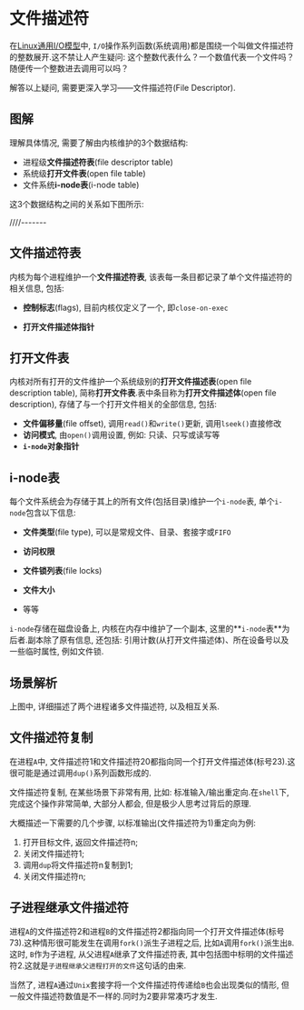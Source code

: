 # 文件描述符

在[Linux通用I/O模型](https://www.jianshu.com/p/5357d72ef17d)中, `I/O`操作系列函数(系统调用)都是围绕一个叫做文件描述符的整数展开.这不禁让人产生疑问: 这个整数代表什么？一个数值代表一个文件吗？随便传一个整数进去调用可以吗？

解答以上疑问, 需要更深入学习——文件描述符(File Descriptor).

## 图解

理解具体情况, 需要了解由内核维护的3个数据结构: 

* 进程级**文件描述符表**(file descriptor table)
* 系统级**打开文件表**(open file table)
* 文件系统**i-node表**(i-node table)

这3个数据结构之间的关系如下图所示: 

////-------

## 文件描述符表

内核为每个进程维护一个**文件描述符表**, 该表每一条目都记录了单个文件描述符的相关信息, 包括: 

* **控制标志**(flags), 目前内核仅定义了一个, 即`close-on-exec`

* **打开文件描述体指针**

## 打开文件表

内核对所有打开的文件维护一个系统级别的**打开文件描述表**(open file description table), 简称**打开文件表**.表中条目称为**打开文件描述体**(open file description), 存储了与一个打开文件相关的全部信息, 包括: 

* **文件偏移量**(file offset), 调用`read()`和`write()`更新, 调用`lseek()`直接修改
* **访问模式**, 由`open()`调用设置, 例如: 只读、只写或读写等
* **`i-node`对象指针**

## i-node表

每个文件系统会为存储于其上的所有文件(包括目录)维护一个`i-node`表, 单个`i-node`包含以下信息: 

* **文件类型**(file type), 可以是常规文件、目录、套接字或`FIFO`

* **访问权限**
* **文件锁列表**(file locks)
* **文件大小**
* 等等

`i-node`存储在磁盘设备上, 内核在内存中维护了一个副本, 这里的**`i-node`表**为后者.副本除了原有信息, 还包括: 引用计数(从打开文件描述体)、所在设备号以及一些临时属性, 例如文件锁.

## 场景解析

上图中, 详细描述了两个进程诸多文件描述符, 以及相互关系.

## 文件描述符复制

在进程`A`中, 文件描述符1和文件描述符20都指向同一个打开文件描述体(标号23).这很可能是通过调用`dup()`系列函数形成的.

文件描述符复制, 在某些场景下非常有用, 比如: 标准输入/输出重定向.在`shell`下, 完成这个操作非常简单, 大部分人都会, 但是极少人思考过背后的原理.

大概描述一下需要的几个步骤, 以标准输出(文件描述符为1)重定向为例: 

1. 打开目标文件, 返回文件描述符n; 
2. 关闭文件描述符1; 
3. 调用`dup`将文件描述符n复制到1; 
4. 关闭文件描述符n; 

## 子进程继承文件描述符

进程`A`的文件描述符2和进程`B`的文件描述符2都指向同一个打开文件描述体(标号73).这种情形很可能发生在调用`fork()`派生子进程之后, 比如`A`调用`fork()`派生出`B`.这时, `B`作为子进程, 从父进程`A`继承了文件描述符表, 其中包括图中标明的文件描述符2.这就是`子进程继承父进程打开的文件`这句话的由来.

当然了, 进程`A`通过`Unix`套接字将一个文件描述符传递给`B`也会出现类似的情形, 但一般文件描述符数值是不一样的.同时为2要非常凑巧才发生.
